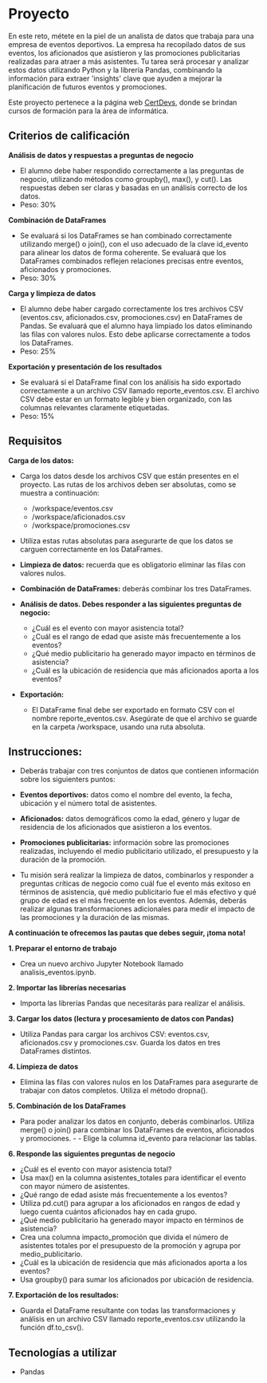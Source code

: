 # Proyecto
En este reto, métete en la piel de un analista de datos que trabaja para una empresa de eventos deportivos. La empresa ha recopilado datos de sus eventos, los aficionados que asistieron y las promociones publicitarias realizadas para atraer a más asistentes. Tu tarea será procesar y analizar estos datos utilizando Python y la librería Pandas, combinando la información para extraer 'insights' clave que ayuden a mejorar la planificación de futuros eventos y promociones.

Este proyecto pertenece a la página web [CertDevs](https://certidevs.com/cursos-programacion), donde se brindan cursos de formación para la área de informática.

## Criterios de calificación

**Análisis de datos y respuestas a preguntas de negocio**
- El alumno debe haber respondido correctamente a las preguntas de negocio, utilizando métodos como groupby(), max(), y cut(). Las respuestas deben ser claras y basadas en un análisis correcto de los datos.
- Peso: 30%

**Combinación de DataFrames**
- Se evaluará si los DataFrames se han combinado correctamente utilizando merge() o join(), con el uso adecuado de la clave id_evento para alinear los datos de forma coherente. Se evaluará que los DataFrames combinados reflejen relaciones precisas entre eventos, aficionados y promociones.
- Peso: 30%

**Carga y limpieza de datos**
- El alumno debe haber cargado correctamente los tres archivos CSV (eventos.csv, aficionados.csv, promociones.csv) en DataFrames de Pandas. Se evaluará que el alumno haya limpiado los datos eliminando las filas con valores nulos. Esto debe aplicarse correctamente a todos los DataFrames.
- Peso: 25%

**Exportación y presentación de los resultados**
- Se evaluará si el DataFrame final con los análisis ha sido exportado correctamente a un archivo CSV llamado reporte_eventos.csv. El archivo CSV debe estar en un formato legible y bien organizado, con las columnas relevantes claramente etiquetadas.
- Peso: 15%

## Requisitos

**Carga de los datos:**

- Carga los datos desde los archivos CSV que están presentes en el proyecto. Las rutas de los archivos deben ser absolutas, como se muestra a continuación:
    - /workspace/eventos.csv
    - /workspace/aficionados.csv
    - /workspace/promociones.csv

- Utiliza estas rutas absolutas para asegurarte de que los datos se carguen correctamente en los DataFrames.
- **Limpieza de datos:** recuerda que es obligatorio eliminar las filas con valores nulos.
- **Combinación de DataFrames:** deberás combinar los tres DataFrames.
- **Análisis de datos. Debes responder a las siguientes preguntas de negocio:**
    - ¿Cuál es el evento con mayor asistencia total?
    - ¿Cuál es el rango de edad que asiste más frecuentemente a los eventos?
    - ¿Qué medio publicitario ha generado mayor impacto en términos de asistencia?
    - ¿Cuál es la ubicación de residencia que más aficionados aporta a los eventos?
- **Exportación:**
    - El DataFrame final debe ser exportado en formato CSV con el nombre reporte_eventos.csv. Asegúrate de que el archivo se guarde en la carpeta /workspace, usando una ruta absoluta.


## Instrucciones:

- Deberás trabajar con tres conjuntos de datos que contienen información sobre los siguienters puntos:

- **Eventos deportivos:** datos como el nombre del evento, la fecha, ubicación y el número total de asistentes.

- **Aficionados:** datos demográficos como la edad, género y lugar de residencia de los aficionados que asistieron a los eventos.

- **Promociones publicitarias:** información sobre las promociones realizadas, incluyendo el medio publicitario utilizado, el presupuesto y la duración de la promoción.

- Tu misión será realizar la limpieza de datos, combinarlos y responder a preguntas críticas de negocio como cuál fue el evento más exitoso en términos de asistencia, qué medio publicitario fue el más efectivo y qué grupo de edad es el más frecuente en los eventos. Además, deberás realizar algunas transformaciones adicionales para medir el impacto de las promociones y la duración de las mismas.


**A continuación te ofrecemos las pautas que debes seguir, ¡toma nota!**

**1. Preparar el entorno de trabajo**
- Crea un nuevo archivo Jupyter Notebook llamado analisis_eventos.ipynb.

**2. Importar las librerías necesarias**
- Importa las librerías Pandas que necesitarás para realizar el análisis.

**3. Cargar los datos (lectura y procesamiento de datos con Pandas)**
- Utiliza Pandas para cargar los archivos CSV: eventos.csv, aficionados.csv y promociones.csv. Guarda los datos en tres DataFrames distintos.

**4. Limpieza de datos**
- Elimina las filas con valores nulos en los DataFrames para asegurarte de trabajar con datos completos. Utiliza el método dropna().

**5. Combinación de los DataFrames**
- Para poder analizar los datos en conjunto, deberás combinarlos. Utiliza merge() o join() para combinar los DataFrames de eventos, aficionados y promociones. - - Elige la columna id_evento para relacionar las tablas.

**6. Responde las siguientes preguntas de negocio**
- ¿Cuál es el evento con mayor asistencia total?
- Usa max() en la columna asistentes_totales para identificar el evento con mayor número de asistentes.
- ¿Qué rango de edad asiste más frecuentemente a los eventos?
- Utiliza pd.cut() para agrupar a los aficionados en rangos de edad y luego cuenta cuántos aficionados hay en cada grupo.
- ¿Qué medio publicitario ha generado mayor impacto en términos de asistencia?
- Crea una columna impacto_promoción que divida el número de asistentes totales por el presupuesto de la promoción y agrupa por medio_publicitario.
- ¿Cuál es la ubicación de residencia que más aficionados aporta a los eventos?
- Usa groupby() para sumar los aficionados por ubicación de residencia.

**7. Exportación de los resultados:**
- Guarda el DataFrame resultante con todas las transformaciones y análisis en un archivo CSV llamado reporte_eventos.csv utilizando la función df.to_csv().


## Tecnologías a utilizar
- Pandas

